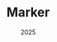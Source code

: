 ---
layout: project
type: project
image: img/marker/marker.png
title: "Marker"
date: 2025
published: true
labels:
  - Python
  - Bioinformatics
  - Ethology
summary: "A small utility tool for fast precision behavioral annotation of single animal behavioral project. Written in Python but optimized for speed and performance for efficient annotation without sacrificing usability."
projecturl: "https://github.com/tom21100227/Marker"
---